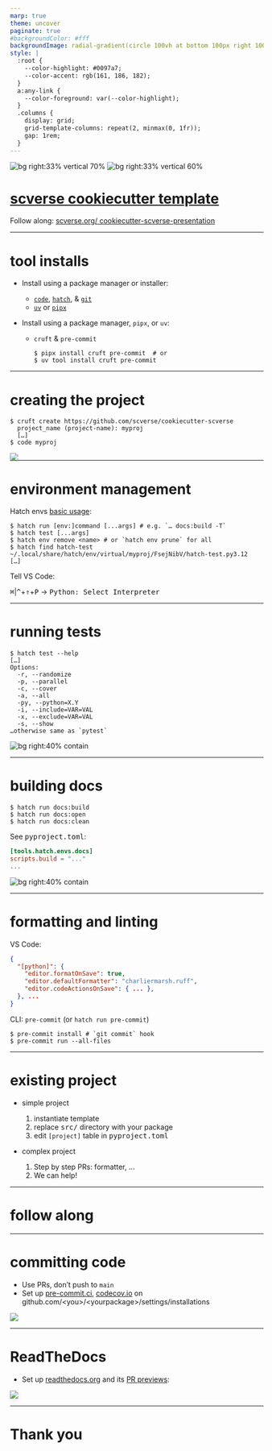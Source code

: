 ```yaml
---
marp: true
theme: uncover
paginate: true
#backgroundColor: #fff
backgroundImage: radial-gradient(circle 100vh at bottom 100px right 100px in hsl, var(--color-accent) 0%, transparent 100%)
style: |
  :root {
    --color-highlight: #0097a7;
    --color-accent: rgb(161, 186, 182);
  }
  a:any-link {
    --color-foreground: var(--color-highlight);
  }
  .columns {
    display: grid;
    grid-template-columns: repeat(2, minmax(0, 1fr));
    gap: 1rem;
  }
---
```


<!-- _paginate: skip -->
<!-- QR URL: https://api.qrserver.com/v1/create-qr-code/?format=svg&data=https://scverse.org/cookiecutter-scverse-presentation/ -->

![bg right:33% vertical 70%](./img/scverse-logo.svg)
![bg right:33% vertical 60%](./img/qr-pres.svg)

# [scverse cookiecutter template][template]

Follow along: [scverse.org/
cookiecutter-scverse-presentation][pres]

[template]: https://cookiecutter-scverse-instance.readthedocs.io/en/latest/template_usage.html
[pres]: https://scverse.org/cookiecutter-scverse-presentation/

---

# tool installs

* Install using a package manager or installer:

  - [`code`][], [`hatch`][], & [`git`][]
  - [`uv`][] or [`pipx`][]

* Install using a package manager, `pipx`, or `uv`:

  - `cruft` & `pre-commit`

    ```console
    $ pipx install cruft pre-commit  # or
    $ uv tool install cruft pre-commit
    ```

[`code`]: https://code.visualstudio.com/download
[`hatch`]: https://hatch.pypa.io/latest/install/
[`git`]: https://github.com/git-guides/install-git
[`uv`]: https://docs.astral.sh/uv/getting-started/installation/
[`pipx`]: https://pipx.pypa.io/stable/installation/

---

# creating the project

```console
$ cruft create https://github.com/scverse/cookiecutter-scverse
  project_name (project-name): myproj
  […]
$ code myproj
```

<img style="margin-bottom: -450px" src=./img/new-proj.png>

---

# environment management

Hatch envs [basic usage][hatch envs]:

```console
$ hatch run [env:]command [...args] # e.g. `… docs:build -T`
$ hatch test [...args]
$ hatch env remove <name> # or `hatch env prune` for all
$ hatch find hatch-test
~/.local/share/hatch/env/virtual/myproj/FsejNibV/hatch-test.py3.12
[…]
```

Tell VS Code:

<kbd>⌘</kbd>|<kbd>^</kbd>+<kbd>⇑</kbd>+<kbd>P</kbd> → <kbd>Python: Select Interpreter</kbd>

[hatch envs]: https://hatch.pypa.io/latest/tutorials/environment/basic-usage/

---

# running tests

```console
$ hatch test --help
[…]
Options:
  -r, --randomize
  -p, --parallel
  -c, --cover
  -a, --all
  -py, --python=X.Y
  -i, --include=VAR=VAL
  -x, --exclude=VAR=VAL
  -s, --show
…otherwise same as `pytest`
```

![bg right:40% contain](./img/test-explorer.png)

---

# building docs

```console
$ hatch run docs:build
$ hatch run docs:open
$ hatch run docs:clean
```

See <samp>pyproject.toml</samp>:

```toml
[tools.hatch.envs.docs]
scripts.build = "..."
...
```

![bg right:40% contain](./img/docs.png)

---

# formatting and linting

VS Code:

```json
{
  "[python]": {
    "editor.formatOnSave": true,
    "editor.defaultFormatter": "charliermarsh.ruff",
    "editor.codeActionsOnSave": { ... },
  }, ...
}
```

CLI: `pre-commit` (or `hatch run pre-commit`)

<!-- Installing pre-commit globally is preferred -->

```console
$ pre-commit install # `git commit` hook
$ pre-commit run --all-files
```

---

# existing project

* simple project

  1. instantiate template
  2. replace <samp>src/</samp> directory with your package
  3. edit `[project]` table in <samp>pyproject.toml</samp>

* complex project

  1. Step by step PRs: formatter, …
  2. We can help!

---

<!-- _color: var(--color-accent) -->
<!-- _backgroundColor: black -->

# follow along

---

# committing code

<!-- No need to do this live, time should be mostly up here -->

- Use PRs, don’t push to `main`
- Set up [pre-commit.ci][], [codecov.io][] on
  github.com/&lt;you>/&lt;yourpackage>/settings/installations

![](./img/checks.png)

[pre-commit.ci]: https://pre-commit.ci/
[codecov.io]: https://codecov.io/

---

# ReadTheDocs

- Set up [readthedocs.org][] and its [PR previews][]:

<img src="./img/rtd-pr-warning.png" style="box-shadow: 0 .2rem .5rem rgba(0,0,0,.1)">

[readthedocs.org]: https://docs.readthedocs.io/en/stable/intro/import-guide.html
[PR previews]: https://docs.readthedocs.io/en/stable/guides/pull-requests.html

---

<!-- _color: var(--color-accent) -->
<!-- _backgroundColor: black -->

# Thank you
